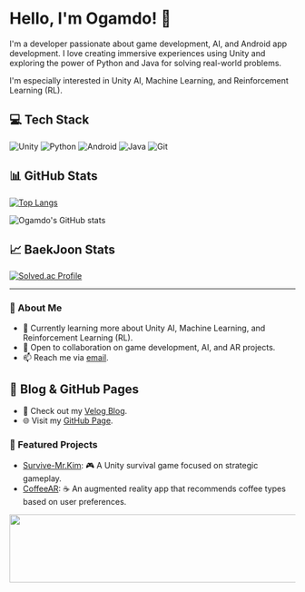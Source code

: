 # Hello, I'm Ogamdo! 👋

I'm a developer passionate about game development, AI, and Android app development. I love creating immersive experiences using Unity and exploring the power of Python and Java for solving real-world problems.

I'm especially interested in Unity AI, Machine Learning, and Reinforcement Learning (RL).

## 💻 Tech Stack
![Unity](https://img.shields.io/badge/Unity-000000.svg?&style=for-the-badge&logo=Unity&logoColor=Black)
![Python](https://img.shields.io/badge/python-3670A0?style=for-the-badge&logo=python&logoColor=ffdd54)
![Android](https://img.shields.io/badge/Android-3DDC84?style=for-the-badge&logo=android&logoColor=white)
![Java](https://img.shields.io/badge/java-%23ED8B00.svg?style=for-the-badge&logo=openjdk&logoColor=white)
![Git](https://img.shields.io/badge/git-%23ED8B00.svg?style=for-the-badge&logo=openjdk&logoColor=black)

## 📊 GitHub Stats
[![Top Langs](https://github-readme-stats.vercel.app/api/top-langs/?username=Ogamdo&layout=compact&theme=radical)](https://github.com/Ogamdo/github-readme-stats)

![Ogamdo's GitHub stats](https://github-readme-stats.vercel.app/api?username=Ogamdo&show_icons=true&theme=radical)

## 📈 BaekJoon Stats
[![Solved.ac Profile](http://mazassumnida.wtf/api/v2/generate_badge?boj=songjongik)](https://solved.ac/songjongik)

---

### 💬 About Me
- 🌱 Currently learning more about Unity AI, Machine Learning, and Reinforcement Learning (RL).
- 🤝 Open to collaboration on game development, AI, and AR projects.
- 📫 Reach me via [email](mailto:#).

## 📖 Blog & GitHub Pages
- 📘 Check out my [Velog Blog](https://velog.io/@Ogamdo).
- 🌐 Visit my [GitHub Page](https://ogamdo.github.io).

### 🚀 Featured Projects
- [Survive-Mr.Kim](https://github.com/Ogamdo/Survive-Mr.Kim): 🎮 A Unity survival game focused on strategic gameplay.
- [CoffeeAR](https://github.com/Ogamdo/CoffeeRecommandAR): ☕ An augmented reality app that recommends coffee types based on user preferences.

<a href="https://github.com/devxb/gitanimals">
  <img
    src="https://render.gitanimals.org/lines/Ogamdo"
    width="600"
    height="120"
  />
</a>
